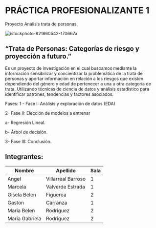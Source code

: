 # PRÁCTICA PROFESIONALIZANTE 1
 Proyecto Análisis trata de personas.
 
  ![istockphoto-821860542-170667a](https://github.com/Marce-Valverde/PP1-Grupo6/assets/106556579/3eecbe86-30b9-40f0-b746-3041540da7bf)


 
 ## “Trata de Personas: Categorías de riesgo y proyección a futuro.”

Es un proyecto de investigación en el cual buscamos mediante la información sensibilizar y concientizar la problemática de la trata de personas y aportar información en relación a los riesgos que existen dependiendo del género y edad de pertenecer a una u otra categoría de trata.
Utilizando técnicas de ciencia de datos y análisis estadístico para identificar patrones, tendencias y factores asociados.

Fases:
1 - Fase I: Análisis y exploración de datos (EDA)

2- Fase II: Elección de modelos a entrenar

a- Regresión Lineal.

b- Árbol de decisión. 

3- Fase III: Conclusión.


 
 ## Integrantes:
 
| Nombre         | Apellido           | Sala    |
|----------------|--------------------|---------|
| Angel          | Villarreal Barroso |    1    | 
| Marcela        | Valverde Estrada   |    1    |
| Gisela Belen   | Figueroa           |    2    |
| Gaston         | Carranza           |    1    |
| Maria Belen    | Rodriguez          |    2    |
| Maria Gabriela | Rodriguez          |    2    |
